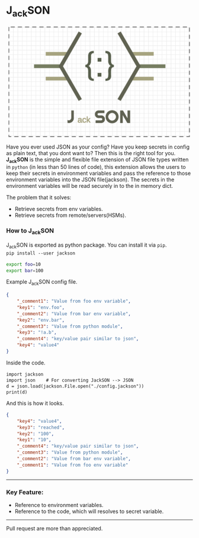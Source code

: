 # J<sub>ack</sub>SON
<p align="center">
<img src="./ext/jackson.png" height="300px"/>
</p>  

Have you ever used JSON as your config? Have you keep secrets in config as plain text, that you dont want to? Then this is the right tool for you.  
**J<sub>ack</sub>SON** is the simple and flexible file extension of JSON file types written in `python` (in less than 50 lines of code), this extension allows the users to keep their secrets in environment variables and pass the reference to those environment variables into the JSON file(jackson). The secrets in the environment variables will be read securely in to the in memory dict.

The problem that it solves:  
* Retrieve secrets from env variables.
* Retrieve secrets from remote/servers(HSMs).

### How to J<sub>ack</sub>SON
J<sub>ack</sub>SON is exported as python package. You can install it via `pip`.  
`pip install --user jackson`
```bash
export foo=10
export bar=100
```
Example J<sub>ack</sub>SON config file.  
```json
{
    "_comment1": "Value from foo env variable",
    "key1": "env.foo",
    "_comment2": "Value from bar env variable",
    "key2": "env.bar",
    "_comment3": "Value from python module",
    "key3": "!a.b",
    "_comment4": "key/value pair similar to json",
    "key4": "value4"
}
```
Inside the code.
```python3
import jackson
import json    # For converting JackSON --> JSON
d = json.load(jackson.File.open("./config.jackson"))
print(d)
```
And this is how it looks.
```json
{   
    "key4": "value4",
    "key3": "reached",
    "key2": "100",
    "key1": "10",
    "_comment4": "key/value pair similar to json",
    "_comment3": "Value from python module",
    "_comment2": "Value from bar env variable",
    "_comment1": "Value from foo env variable"
}
```
***
### Key Feature:
* Reference to environment variables.
* Reference to the code, which will resolves to secret variable.
***
Pull request are more than appreciated.
